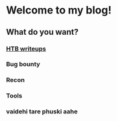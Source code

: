 # Welcome to my blog!

## What do you want?
### [HTB writeups](/hackthebox/write-ups/index.md)
### Bug bounty
### Recon
### Tools
### vaidehi tare phuski aahe
